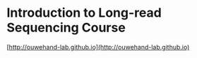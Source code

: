 # Introduction to Long-read Sequencing Course

[http://ouwehand-lab.github.io](http://ouwehand-lab.github.io)
